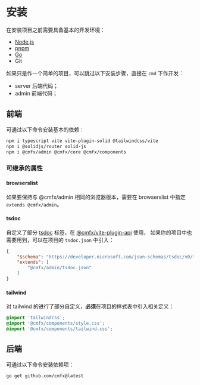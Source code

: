 # 安装

在安装项目之前需要具备基本的开发环境：

- [Node.js](https://nodejs.org/zh-cn)
- [pnpm](https://pnpm.io/zh/)
- [Go](https://go.dev/)
- Git

如果只是作一个简单的项目，可以跳过以下安装步骤，直接在 `cmd` 下作开发：

- server 后端代码；
- admin 前端代码；

## 前端

可通过以下命令安装基本的依赖：

```bash
npm i typescript vite vite-plugin-solid @tailwindcss/vite
npm i @solidjs/router solid-js
npm i @cmfx/admin @cmfx/core @cmfx/components
```

### 可继承的属性

#### browserslist

如果要保持与 @cmfx/admin 相同的浏览器版本，需要在 browserslist 中指定 `extends @cmfx/admin`。

#### tsdoc

自定义了部分 [tsdoc](https://tsdoc.org/) 标签，在 [@cmfx/vite-plugin-api](https://www.npmjs.com/package/@cmfx/vite-plugin-api) 使用，
如果你的项目中也需要用到，可以在项目的 `tsdoc.json` 中引入：

```json
{
    "$schema": "https://developer.microsoft.com/json-schemas/tsdoc/v0/tsdoc.schema.json",
    "extends": [
        "@cmfx/admin/tsdoc.json"
    ]
}

```

#### tailwind

对 tailwind 的进行了部分自定义，**必须**在项目的样式表中引入相关定义：

```css
@import 'tailwindcss';
@import '@cmfx/components/style.css';
@import '@cmfx/components/tailwind.css';
```

## 后端

可通过以下命令安装依赖项：

```bash
go get github.com/cmfx@latest
```
